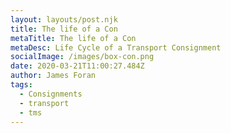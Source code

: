 ```yaml
---
layout: layouts/post.njk
title: The life of a Con
metaTitle: The life of a Con
metaDesc: Life Cycle of a Transport Consignment
socialImage: /images/box-con.png
date: 2020-03-21T11:00:27.484Z
author: James Foran
tags:
  - Consignments
  - transport
  - tms
---
```

![]()

<div class="zoom">
      <div class="zoom_img"><img src="/images/box-con.svg" alt=""></div>
</div>